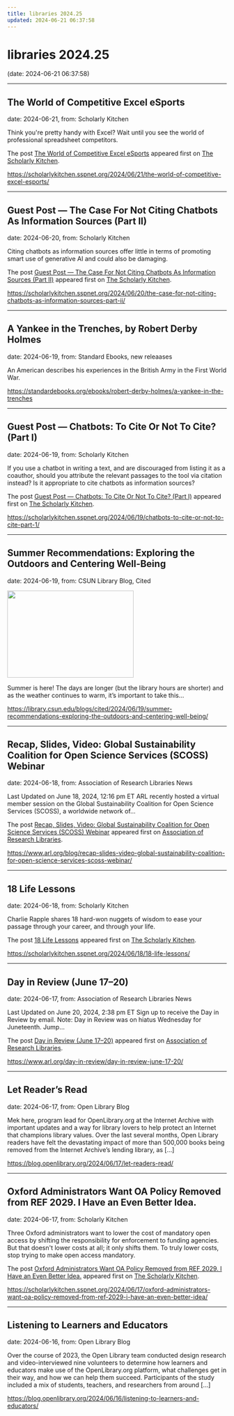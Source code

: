 ```yaml
---
title: libraries 2024.25
updated: 2024-06-21 06:37:58
---
```


# libraries 2024.25

(date: 2024-06-21 06:37:58)

---

## The World of Competitive Excel eSports

date: 2024-06-21, from: Scholarly Kitchen

<p>Think you're pretty handy with Excel? Wait until you see the world of professional spreadsheet competitors.</p>
<p>The post <a href="https://scholarlykitchen.sspnet.org/2024/06/21/the-world-of-competitive-excel-esports/">The World of Competitive Excel eSports</a> appeared first on <a href="https://scholarlykitchen.sspnet.org">The Scholarly Kitchen</a>.</p>
 

<https://scholarlykitchen.sspnet.org/2024/06/21/the-world-of-competitive-excel-esports/>

---

## Guest Post — The Case For Not Citing Chatbots As Information Sources (Part II)

date: 2024-06-20, from: Scholarly Kitchen

<p>Citing chatbots as information sources offer little in terms of promoting smart use of generative AI and could also be damaging.</p>
<p>The post <a href="https://scholarlykitchen.sspnet.org/2024/06/20/the-case-for-not-citing-chatbots-as-information-sources-part-ii/">Guest Post &#8212; The Case For Not Citing Chatbots As Information Sources (Part II)</a> appeared first on <a href="https://scholarlykitchen.sspnet.org">The Scholarly Kitchen</a>.</p>
 

<https://scholarlykitchen.sspnet.org/2024/06/20/the-case-for-not-citing-chatbots-as-information-sources-part-ii/>

---

## A Yankee in the Trenches, by Robert Derby Holmes

date: 2024-06-19, from: Standard Ebooks, new releaases

An American describes his experiences in the British Army in the First World War. 

<https://standardebooks.org/ebooks/robert-derby-holmes/a-yankee-in-the-trenches>

---

## Guest Post — Chatbots: To Cite Or Not To Cite? (Part I)

date: 2024-06-19, from: Scholarly Kitchen

<p>If you use a chatbot in writing a text, and are discouraged from listing it as a coauthor, should you attribute the relevant passages to the tool via citation instead? Is it appropriate to cite chatbots as information sources? </p>
<p>The post <a href="https://scholarlykitchen.sspnet.org/2024/06/19/chatbots-to-cite-or-not-to-cite-part-1/">Guest Post &#8212; Chatbots: To Cite Or Not To Cite? (Part I)</a> appeared first on <a href="https://scholarlykitchen.sspnet.org">The Scholarly Kitchen</a>.</p>
 

<https://scholarlykitchen.sspnet.org/2024/06/19/chatbots-to-cite-or-not-to-cite-part-1/>

---

## Summer Recommendations: Exploring the Outdoors and Centering Well-Being

date: 2024-06-19, from: CSUN Library Blog, Cited

<div><img width="290" height="200" src="https://library.csun.edu/blogs/cited/wp-content/uploads/sites/4/2024/06/outdoors.png" class="attachment-medium size-medium wp-post-image" alt="" style="margin-bottom: 15px;" decoding="async" fetchpriority="high" /></div>Summer is here! The days are longer (but the library hours are shorter) and as the weather continues to warm, it&#8217;s important to take this&#8230; 

<https://library.csun.edu/blogs/cited/2024/06/19/summer-recommendations-exploring-the-outdoors-and-centering-well-being/>

---

## Recap, Slides, Video: Global Sustainability Coalition for Open Science Services (SCOSS) Webinar

date: 2024-06-18, from: Association of Research Libraries News

<p>Last Updated on June 18, 2024, 12:16 pm ET ARL recently hosted a virtual member session on the Global Sustainability Coalition for Open Science Services (SCOSS), a worldwide network of...</p>
<p>The post <a href="https://www.arl.org/blog/recap-slides-video-global-sustainability-coalition-for-open-science-services-scoss-webinar/">Recap, Slides, Video: Global Sustainability Coalition for Open Science Services (SCOSS) Webinar</a> appeared first on <a href="https://www.arl.org">Association of Research Libraries</a>.</p>
 

<https://www.arl.org/blog/recap-slides-video-global-sustainability-coalition-for-open-science-services-scoss-webinar/>

---

## 18 Life Lessons

date: 2024-06-18, from: Scholarly Kitchen

<p>Charlie Rapple shares 18 hard-won nuggets of wisdom to ease your passage through your career, and through your life.</p>
<p>The post <a href="https://scholarlykitchen.sspnet.org/2024/06/18/18-life-lessons/">18 Life Lessons</a> appeared first on <a href="https://scholarlykitchen.sspnet.org">The Scholarly Kitchen</a>.</p>
 

<https://scholarlykitchen.sspnet.org/2024/06/18/18-life-lessons/>

---

## Day in Review (June 17–20)

date: 2024-06-17, from: Association of Research Libraries News

<p>Last Updated on June 20, 2024, 2:38 pm ET Sign up to receive the Day in Review by email. Note: Day in Review was on hiatus Wednesday for Juneteenth. Jump...</p>
<p>The post <a href="https://www.arl.org/day-in-review/day-in-review-june-17-20/">Day in Review (June 17–20)</a> appeared first on <a href="https://www.arl.org">Association of Research Libraries</a>.</p>
 

<https://www.arl.org/day-in-review/day-in-review-june-17-20/>

---

## Let Reader’s Read

date: 2024-06-17, from: Open Library Blog

Mek here, program lead for OpenLibrary.org at the Internet Archive with important updates and a way for library lovers to help protect an Internet that champions library values. Over the last several months, Open Library readers have felt the devastating impact of more than 500,000 books being removed from the Internet Archive&#8217;s lending library, as [&#8230;] 

<https://blog.openlibrary.org/2024/06/17/let-readers-read/>

---

## Oxford Administrators Want OA Policy Removed from REF 2029. I Have an Even Better Idea.

date: 2024-06-17, from: Scholarly Kitchen

<p>Three Oxford administrators want to lower the cost of mandatory open access by shifting the responsibility for enforcement to funding agencies. But that doesn't lower costs at all; it only shifts them. To truly lower costs, stop trying to make open access mandatory.</p>
<p>The post <a href="https://scholarlykitchen.sspnet.org/2024/06/17/oxford-administrators-want-oa-policy-removed-from-ref-2029-i-have-an-even-better-idea/">Oxford Administrators Want OA Policy Removed from REF 2029. I Have an Even Better Idea.</a> appeared first on <a href="https://scholarlykitchen.sspnet.org">The Scholarly Kitchen</a>.</p>
 

<https://scholarlykitchen.sspnet.org/2024/06/17/oxford-administrators-want-oa-policy-removed-from-ref-2029-i-have-an-even-better-idea/>

---

## Listening to Learners and Educators

date: 2024-06-16, from: Open Library Blog

Over the course of 2023, the Open Library team conducted design research and video-interviewed nine volunteers to determine how learners and educators make use of the OpenLibrary.org platform, what challenges get in their way, and how we can help them succeed. Participants of the study included a mix of students, teachers, and researchers from around [&#8230;] 

<https://blog.openlibrary.org/2024/06/16/listening-to-learners-and-educators/>

